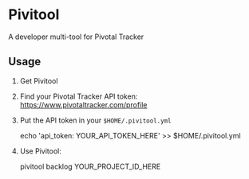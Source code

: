 # Pivitool

A developer multi-tool for Pivotal Tracker

## Usage

1) Get Pivitool

2) Find your Pivotal Tracker API token: https://www.pivotaltracker.com/profile

3) Put the API token in your `$HOME/.pivitool.yml`

    echo 'api_token: YOUR_API_TOKEN_HERE' >> $HOME/.pivitool.yml

4) Use Pivitool:

    pivitool backlog YOUR_PROJECT_ID_HERE
